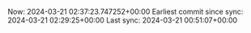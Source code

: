 Now: 2024-03-21 02:37:23.747252+00:00 Earliest commit since sync: 2024-03-21 02:29:25+00:00 Last sync: 2024-03-21 00:51:07+00:00
